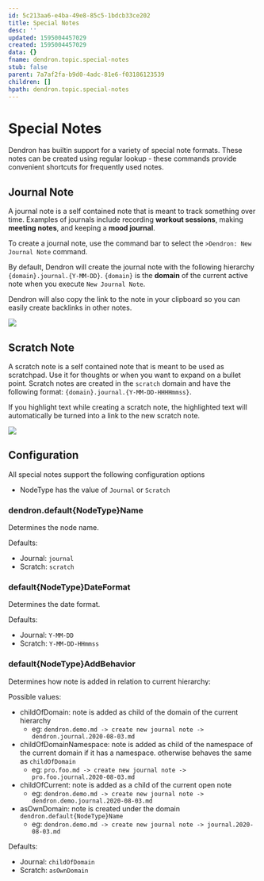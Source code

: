 ```yaml
---
id: 5c213aa6-e4ba-49e8-85c5-1bdcb33ce202
title: Special Notes
desc: ''
updated: 1595004457029
created: 1595004457029
data: {}
fname: dendron.topic.special-notes
stub: false
parent: 7a7af2fa-b9d0-4adc-81e6-f03186123539
children: []
hpath: dendron.topic.special-notes
---
```


# Special Notes

Dendron has builtin support for a variety of special note formats. These notes can be created using regular lookup - these commands provide convenient shortcuts for frequently used notes. 

## Journal Note

A journal note is a self contained note that is meant to track something over time. Examples of journals include recording **workout sessions**, making **meeting notes**, and keeping a **mood journal**.

To create a journal note, use the command bar to select the `>Dendron: New Journal Note` command. 

By default, Dendron will create the journal note with the following hierarchy `{domain}.journal.{Y-MM-DD}`. `{domain}` is the **domain** of the current active note when you execute `New Journal Note`. 

Dendron will also copy the link to the note in your clipboard so you can easily create backlinks in other notes.

<a href="https://www.loom.com/share/da562a166af9427e908a76be8bc38355">
<img src="https://cdn.loom.com/sessions/thumbnails/da562a166af9427e908a76be8bc38355-with-play.gif"> 
</a>

## Scratch Note

A scratch note is a self contained note that is meant to be used as scratchpad. Use it for thoughts or when you want to expand on a bullet point. Scratch notes are created in the `scratch` domain and have the following format: `{domain}.journal.{Y-MM-DD-HHHHmmss}`. 

If you highlight text while creating a scratch note, the highlighted text will automatically be turned into a link to the new scratch note. 

<a href="https://www.loom.com/share/104a3e0bb10f4012a831194d02483e4a">
<img style="" src="https://cdn.loom.com/sessions/thumbnails/104a3e0bb10f4012a831194d02483e4a-with-play.gif">
</a>


## Configuration

All special notes support the following configuration options 
- NodeType has the value of `Journal` or `Scratch`

### dendron.default{NodeType}Name

Determines the node name.

Defaults: 
- Journal: `journal`
- Scratch: `scratch`

### default{NodeType}DateFormat

Determines the date format.

Defaults: 
- Journal: `Y-MM-DD`
- Scratch: `Y-MM-DD-HHmmss`

### default{NodeType}AddBehavior

Determines how note is added in relation to current hierarchy:

Possible values:
- childOfDomain: note is added as child of the domain of the current hierarchy
    - eg: `dendron.demo.md -> create new journal note -> dendron.journal.2020-08-03.md`
- childOfDomainNamespace: note is added as child of the namespace of the current domain if it has a namespace. otherwise behaves the same as `childOfDomain`
    - eg: `pro.foo.md -> create new journal note -> pro.foo.journal.2020-08-03.md`
- childOfCurrent: note is added as a child of the current open note
    - eg: `dendron.demo.md -> create new journal note -> dendron.demo.journal.2020-08-03.md`
- asOwnDomain: note is created under the domain `dendron.default{NodeType}Name`
    - eg: `dendron.demo.md -> create new journal note -> journal.2020-08-03.md`


Defaults:
- Journal: `childOfDomain`
- Scratch: `asOwnDomain`
